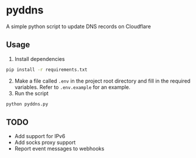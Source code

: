# pyddns
A simple python script to update DNS records on Cloudflare

## Usage
1. Install dependencies
```bash
pip install -r requirements.txt
```
2. Make a file called `.env` in the project root directory and fill in the required variables. Refer to `.env.example` for an example.
3. Run the script
```bash
python pyddns.py
```

## TODO
- Add support for IPv6
- Add socks proxy support
- Report event messages to webhooks
